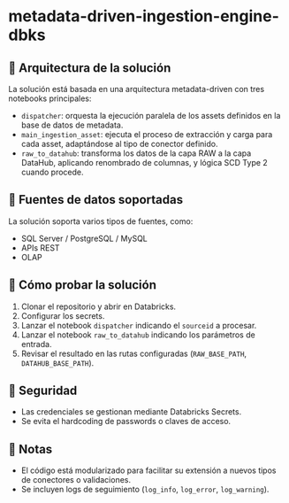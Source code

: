 # metadata-driven-ingestion-engine-dbks


## 🧱 Arquitectura de la solución

La solución está basada en una arquitectura metadata-driven con tres notebooks principales:

- `dispatcher`: orquesta la ejecución paralela de los assets definidos en la base de datos de metadata.
- `main_ingestion_asset`: ejecuta el proceso de extracción y carga para cada asset, adaptándose al tipo de conector definido.
- `raw_to_datahub`: transforma los datos de la capa RAW a la capa DataHub, aplicando renombrado de columnas, y lógica SCD Type 2 cuando procede.

## 🔌 Fuentes de datos soportadas

La solución soporta varios tipos de fuentes, como:

- SQL Server / PostgreSQL / MySQL
- APIs REST
- OLAP

## 🧪 Cómo probar la solución

1. Clonar el repositorio y abrir en Databricks.
2. Configurar los secrets.
3. Lanzar el notebook `dispatcher` indicando el `sourceid` a procesar.
4. Lanzar el notebook `raw_to_datahub` indicando los parámetros de entrada.
5. Revisar el resultado en las rutas configuradas (`RAW_BASE_PATH`, `DATAHUB_BASE_PATH`).

## 🔐 Seguridad

- Las credenciales se gestionan mediante Databricks Secrets.
- Se evita el hardcoding de passwords o claves de acceso.

## 📍 Notas

- El código está modularizado para facilitar su extensión a nuevos tipos de conectores o validaciones.
- Se incluyen logs de seguimiento (`log_info`, `log_error`, `log_warning`).

